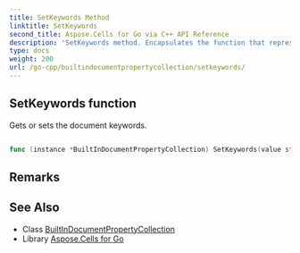 ```yaml
---
title: SetKeywords Method 
linktitle: SetKeywords
second_title: Aspose.Cells for Go via C++ API Reference
description: 'SetKeywords method. Encapsulates the function that represents setkeywords in Go.'
type: docs
weight: 200
url: /go-cpp/builtindocumentpropertycollection/setkeywords/
---
```


## SetKeywords function

Gets or sets the document keywords.

```go

func (instance *BuiltInDocumentPropertyCollection) SetKeywords(value string)  error

```

## Remarks


## See Also

* Class [BuiltInDocumentPropertyCollection](../)
* Library [Aspose.Cells for Go](../../)
